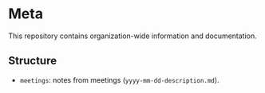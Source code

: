 # Meta
This repository contains organization-wide information and documentation.

## Structure

- `meetings`: notes from meetings (`yyyy-mm-dd-description.md`).
